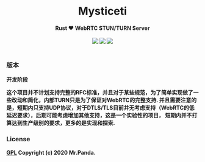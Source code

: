 <h1 align="center">
  Mysticeti
</h1>
<div align="center">
    <strong>
        Rust ❤️ WebRTC STUN/TURN Server
    <strong>
</div>
<br/>
<div align="center">
    <img src="https://img.shields.io/github/languages/top/quasipaa/Physeter"/>
    <img src="https://img.shields.io/github/license/quasipaa/Physeter"/>
    <img src="https://img.shields.io/badge/author-Mr.Panda-read"/>
</div>
<br/>

### 版本

开发阶段

这个项目并不计划支持完整的RFC标准，并且对于某些规范，为了简单实现做了一些改动和简化，内部TURN只是为了保证对WebRTC的完整支持.
并且需要注意的是，短期内只支持UDP协议，对于DTLS/TLS目前并无考虑支持（WebRTC的低延迟要求），后期可能考虑增加其他支持，这是一个实验性的项目，
短期内并不打算达到生产级别的要求，更多的是实现和探索.


### License
[GPL](./LICENSE)
Copyright (c) 2020 Mr.Panda.
